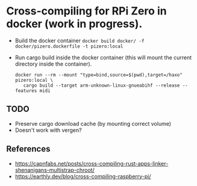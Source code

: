 
# Cross-compiling for RPi Zero in docker (work in progress).

- Build the docker container
   `docker build docker/ -f docker/pizero.dockerfile -t pizero:local`

- Run cargo build inside the docker container (this will mount the current
  directory inside the container).
   ```
   docker run --rm --mount "type=bind,source=$(pwd),target=/haxo" pizero:local \
      cargo build --target arm-unknown-linux-gnueabihf --release --features midi
   ```

## TODO
- Preserve cargo download cache (by mounting correct volume) 
- Doesn't work with vergen?


## References
- https://capnfabs.net/posts/cross-compiling-rust-apps-linker-shenanigans-multistrap-chroot/
- https://earthly.dev/blog/cross-compiling-raspberry-pi/
